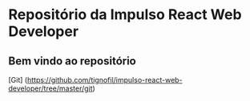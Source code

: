 # Repositório da Impulso React Web Developer

## Bem vindo ao repositório

[Git] (https://github.com/tignofil/impulso-react-web-developer/tree/master/git)
